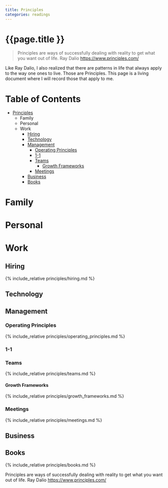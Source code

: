 ```yaml
---
title: Principles
categories: readings
---
```


# {{page.title }}

> Principles are ways of successfully dealing with reality to get what you want out of life.
Ray Dalio <https://www.principles.com/>

Like Ray Dalio, I also realized that there are patterns in life that always apply to the way one ones to live. Those are Principles. This page is a living document where I will record those that apply to me.

# Table of Contents

- [Principles](#principles)
  * Family
  * Personal
  * Work
    * [Hiring](#hiring)
    * [Technology](#technology)
    * [Management](#management)
      + [Operating Principles](#operating-principles)
      + [1-1](#1-1)
      + [Teams](#teams)
        - [Growth Frameworks](#growth-frameworks)
      + [Meetings](#meetings)
    * [Business](#business)
    * [Books](#books)

# Family

# Personal

# Work

## Hiring

{% include_relative principles/hiring.md %}

## Technology

## Management

### Operating Principles

{% include_relative principles/operating_principles.md %}

### 1-1

### Teams

{% include_relative principles/teams.md %}

#### Growth Frameworks

{% include_relative principles/growth_frameworks.md %}

### Meetings

{% include_relative principles/meetings.md %}

## Business

## Books

{% include_relative principles/books.md %}

Principles are ways of successfully dealing with reality to get what you want out of life. Ray Dalio <https://www.principles.com/>

